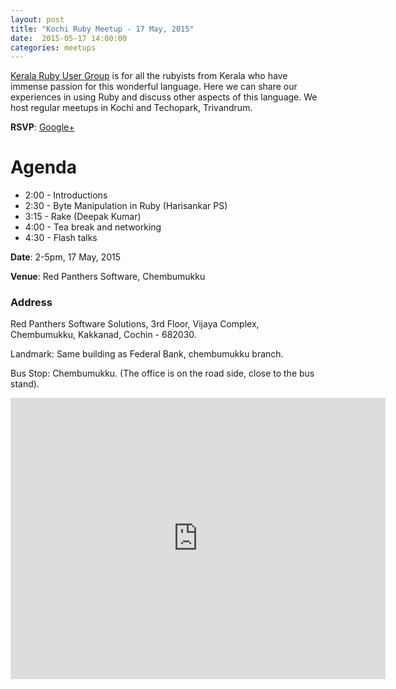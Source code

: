 ```yaml
---
layout: post
title: "Kochi Ruby Meetup - 17 May, 2015"
date:  2015-05-17 14:00:00
categories: meetups
---
```


[Kerala Ruby User Group](http://krug.github.io) is for all the rubyists from Kerala who have immense passion for this wonderful language. Here we can share our experiences in using Ruby and discuss other aspects of this language. We host regular meetups in Kochi and Techopark, Trivandrum.

**RSVP**: [Google+](https://plus.google.com/u/0/b/118057314399095933991/events/c4ftj2p80ia4rvolcesh38ik4lk)

# Agenda

* 2:00 - Introductions
* 2:30 - Byte Manipulation in Ruby (Harisankar PS)
* 3:15 - Rake (Deepak Kumar)
* 4:00 - Tea break and networking
* 4:30 - Flash talks

**Date**: 2-5pm, 17 May, 2015

**Venue**: Red Panthers Software, Chembumukku

### Address

Red Panthers Software Solutions,
3rd Floor, Vijaya Complex,
Chembumukku, Kakkanad,
Cochin - 682030.

Landmark: Same building as Federal Bank, chembumukku branch.

Bus Stop: Chembumukku. (The office is on the road side, close to the bus stand).

<iframe src="https://www.google.com/maps/embed?pb=!1m14!1m8!1m3!1d491.13368008387215!2d76.32293928472673!3d10.011123013051687!3m2!1i1024!2i768!4f13.1!3m3!1m2!1s0x3b080cfc6e54aa05%3A0xad82389814ee4d11!2sRed+Panthers!5e0!3m2!1sen!2sin!4v1426303712881" width="600" height="450" frameborder="0" style="border:0"></iframe>


